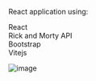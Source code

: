 React application using: <br>

React <br>
Rick and Morty API <br>
Bootstrap <br>
Vitejs


![image](https://user-images.githubusercontent.com/82195641/195226325-a2d1b79f-76fd-4d35-9954-94792044a79d.png)
